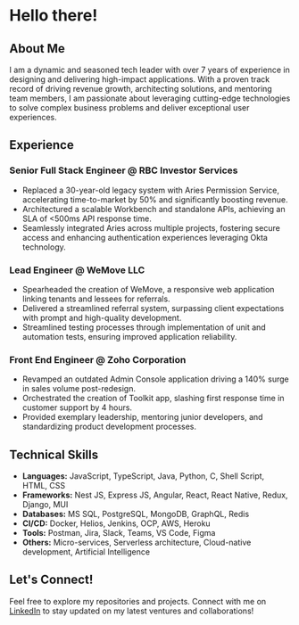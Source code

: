# Hello there!

## About Me
I am a dynamic and seasoned tech leader with over 7 years of experience in designing and delivering high-impact applications. With a proven track record of driving revenue growth, architecting solutions, and mentoring team members, I am passionate about leveraging cutting-edge technologies to solve complex business problems and deliver exceptional user experiences.

## Experience
### Senior Full Stack Engineer @ RBC Investor Services
- Replaced a 30-year-old legacy system with Aries Permission Service, accelerating time-to-market by 50% and significantly boosting revenue.
- Architectured a scalable Workbench and standalone APIs, achieving an SLA of <500ms API response time.
- Seamlessly integrated Aries across multiple projects, fostering secure access and enhancing authentication experiences leveraging Okta technology.

### Lead Engineer @ WeMove LLC
- Spearheaded the creation of WeMove, a responsive web application linking tenants and lessees for referrals.
- Delivered a streamlined referral system, surpassing client expectations with prompt and high-quality development.
- Streamlined testing processes through implementation of unit and automation tests, ensuring improved application reliability.

### Front End Engineer @ Zoho Corporation
- Revamped an outdated Admin Console application driving a 140% surge in sales volume post-redesign.
- Orchestrated the creation of Toolkit app, slashing first response time in customer support by 4 hours.
- Provided exemplary leadership, mentoring junior developers, and standardizing product development processes.

## Technical Skills
- **Languages:** JavaScript, TypeScript, Java, Python, C, Shell Script, HTML, CSS
- **Frameworks:** Nest JS, Express JS, Angular, React, React Native, Redux, Django, MUI
- **Databases:** MS SQL, PostgreSQL, MongoDB, GraphQL, Redis
- **CI/CD:** Docker, Helios, Jenkins, OCP, AWS, Heroku
- **Tools:** Postman, Jira, Slack, Teams, VS Code, Figma
- **Others:** Micro-services, Serverless architecture, Cloud-native development, Artificial Intelligence

## Let's Connect!
Feel free to explore my repositories and projects. Connect with me on [LinkedIn](https://www.linkedin.com/in/narayanan-rahul) to stay updated on my latest ventures and collaborations!
